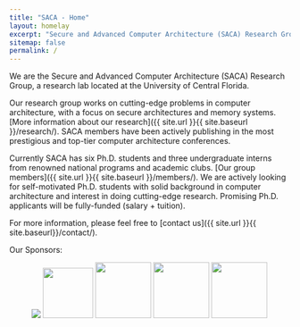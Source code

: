 ```yaml
---
title: "SACA - Home"
layout: homelay
excerpt: "Secure and Advanced Computer Architecture (SACA) Research Group."
sitemap: false
permalink: /
---
```


We are the Secure and Advanced Computer Architecture (SACA) Research Group, a research lab located at the University of Central Florida.

Our research group works on cutting-edge problems in computer architecture, with a focus on secure architectures and memory systems. [More information about our research]({{ site.url }}{{ site.baseurl }}/research/). SACA members have been actively publishing in the most prestigious and top-tier computer architecture conferences.

Currently SACA has six Ph.D. students and three undergraduate interns from renowned national programs and academic clubs. [Our group members]({{ site.url }}{{ site.baseurl }}/members/). We are actively looking for self-motivated Ph.D. students with solid background in computer architecture and interest in doing cutting-edge research. Promising Ph.D. applicants will be fully-funded (salary + tuition).

For more information, please feel free to [contact us]({{ site.url }}{{ site.baseurl}}/contact/).
  
Our Sponsors:

<figure class="fourth">
  <!--<img src="{{ site.url }}{{ site.baseurl }}/images/logopic/sponsorlogo.jpg" style="width: 120px">-->
  <p>
    <a href="http://www.sandia.gov"><img src="{{ site.url }}{{ site.baseurl }}/images/logopic/sandia.svg" style="width=120px"></a>
    <a href="http://www.navsea.navy.mil/Home/Warfare-Centers/"><img src="{{ site.url }}{{ site.baseurl}}/images/logopic/NSWC_logo.png" style = "width: 90px;"></a>
    <a href="https://www.nsf.gov"><img src="{{ site.url}}{{site.baseurl}}/images/logopic/NSF_4-Color_bitmap_Logo.png" style= "width: 100px;"></a>
    <a href="https://www.public.navy.mil/spawar/Pages/default.aspx"><img src="{{ site.url}}{{site.baseurl}}/images/logopic/spawar.gif" style= "width: 100px;"></a>
    <a href="https://www.darpa.mil/"><img src="{{ site.url}}{{site.baseurl}}/images/logopic/darpa.jpg" style= "width: 100px;"></a>
  </p>
</figure>






